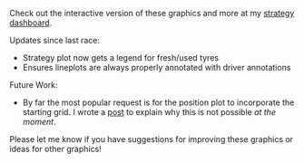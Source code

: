 Check out the interactive version of these graphics and more at my [strategy dashboard](https://armchair-strategist.dev/).

Updates since last race:
- Strategy plot now gets a legend for fresh/used tyres
- Ensures lineplots are always properly annotated with driver annotations

Future Work:
- By far the most popular request is for the position plot to incorporate the starting grid. I wrote a [post](https://www.reddit.com/user/FCBStar-of-the-South/comments/1jifcui/why_race_starting_positions_cannot_be_determined) to explain why this is not possible *at the moment*.

Please let me know if you have suggestions for improving these graphics or ideas for other graphics!